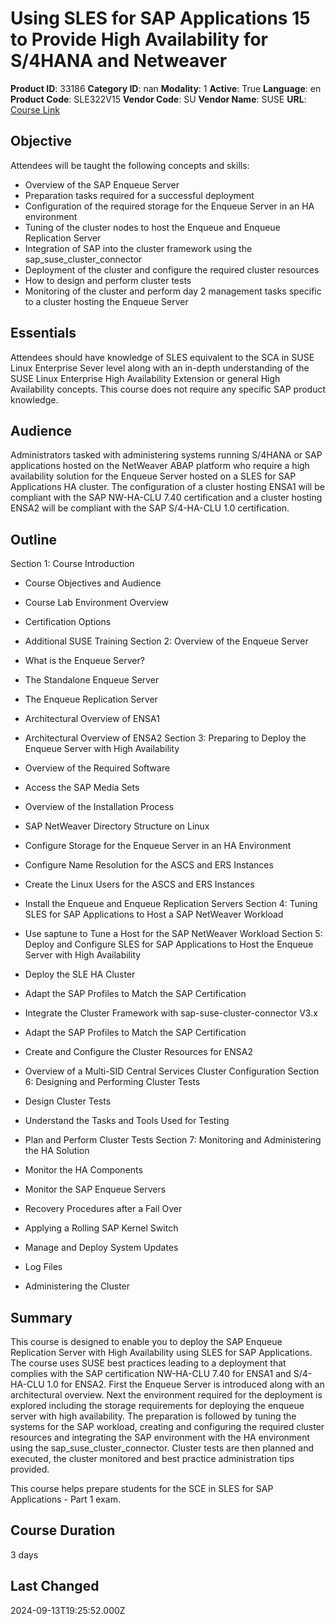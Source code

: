# Using SLES for SAP Applications 15 to Provide High Availability for S/4HANA and Netweaver

**Product ID**: 33186
**Category ID**: nan
**Modality**: 1
**Active**: True
**Language**: en
**Product Code**: SLE322V15
**Vendor Code**: SU
**Vendor Name**: SUSE
**URL**: [Course Link](https://www.fastlaneus.com/course/suse-sle322v15)

## Objective
Attendees will be taught the following concepts and skills:



- Overview of the SAP Enqueue Server
- Preparation tasks required for a successful deployment
- Configuration of the required storage for the Enqueue Server in an HA environment
- Tuning of the cluster nodes to host the Enqueue and Enqueue Replication Server
- Integration of SAP into the cluster framework using the sap_suse_cluster_connector
- Deployment of the cluster and configure the required cluster resources
- How to design and perform cluster tests
- Monitoring of the cluster and perform day 2 management tasks specific to a cluster hosting the Enqueue Server

## Essentials
Attendees should have knowledge of SLES equivalent to the SCA in SUSE Linux Enterprise Sever level along with an in-depth understanding of the SUSE Linux Enterprise High Availability Extension or general High Availability concepts. This course does not require any specific SAP product knowledge.

## Audience
Administrators tasked with administering systems running S/4HANA or SAP applications hosted on the NetWeaver ABAP platform who require a high availability solution for the Enqueue Server hosted on a SLES for SAP Applications HA cluster. The configuration of a cluster hosting ENSA1 will be compliant with the SAP NW-HA-CLU 7.40 certification and a cluster hosting ENSA2 will be compliant with the SAP S/4-HA-CLU 1.0 certification.

## Outline
Section 1: Course Introduction



- Course Objectives and Audience
- Course Lab Environment Overview
- Certification Options
- Additional SUSE Training
Section 2: Overview of the Enqueue Server



- What is the Enqueue Server?
- The Standalone Enqueue Server
- The Enqueue Replication Server
- Architectural Overview of ENSA1
- Architectural Overview of ENSA2
Section 3: Preparing to Deploy the Enqueue Server with High Availability



- Overview of the Required Software
- Access the SAP Media Sets
- Overview of the Installation Process
- SAP NetWeaver Directory Structure on Linux
- Configure Storage for the Enqueue Server in an HA Environment
- Configure Name Resolution for the ASCS and ERS Instances
- Create the Linux Users for the ASCS and ERS Instances
- Install the Enqueue and Enqueue Replication Servers
Section 4: Tuning SLES for SAP Applications to Host a SAP NetWeaver Workload



- Use saptune to Tune a Host for the SAP NetWeaver Workload
Section 5: Deploy and Configure SLES for SAP Applications to Host the Enqueue Server with High Availability



- Deploy the SLE HA Cluster
- Adapt the SAP Profiles to Match the SAP Certification
- Integrate the Cluster Framework with sap-suse-cluster-connector V3.x
- Adapt the SAP Profiles to Match the SAP Certification
- Create and Configure the Cluster Resources for ENSA2
- Overview of a Multi-SID Central Services Cluster Configuration
Section 6: Designing and Performing Cluster Tests



- Design Cluster Tests
- Understand the Tasks and Tools Used for Testing
- Plan and Perform Cluster Tests
Section 7: Monitoring and Administering the HA Solution



- Monitor the HA Components
- Monitor the SAP Enqueue Servers
- Recovery Procedures after a Fail Over
- Applying a Rolling SAP Kernel Switch
- Manage and Deploy System Updates
- Log Files
- Administering the Cluster

## Summary
This course is designed to enable you to deploy the SAP Enqueue Replication Server with High Availability using SLES for SAP Applications. The course uses SUSE best practices leading to a deployment that complies with the SAP certification NW-HA-CLU 7.40 for ENSA1 and S/4-HA-CLU 1.0 for ENSA2. First the Enqueue Server is introduced along with an architectural overview. Next the environment required for the deployment is explored including the storage requirements for deploying the enqueue server with high availability. The preparation is followed by tuning the systems for the SAP workload, creating and configuring the required cluster resources and integrating the SAP environment with the HA environment using the sap_suse_cluster_connector. Cluster tests are then planned and executed, the cluster monitored and best practice administration tips provided.





This course helps prepare students for the SCE in SLES for SAP Applications - Part 1 exam.

## Course Duration
3 days

## Last Changed
2024-09-13T19:25:52.000Z
